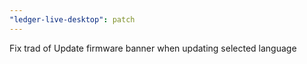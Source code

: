 ```yaml
---
"ledger-live-desktop": patch
---
```


Fix trad of Update firmware banner when updating selected language
